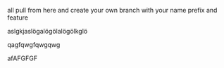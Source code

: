 all pull from here and       create your own branch with your name prefix and feature


aslgkjaslögalögölalögölkglö


qagfqwgfqwgqwg


afAFGFGF
